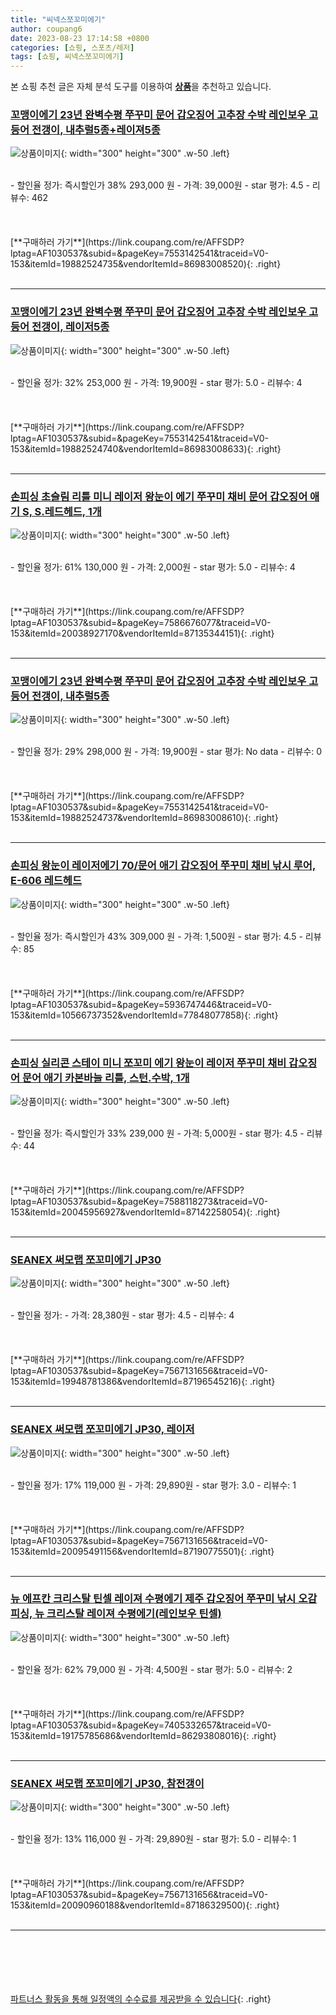 ```yaml
---
title: "씨넥스쪼꼬미에기"
author: coupang6
date: 2023-08-23 17:14:58 +0800
categories: [쇼핑, 스포츠/레저]
tags: [쇼핑, 씨넥스쪼꼬미에기]
---
```


본 쇼핑 추천 글은 자체 분석 도구를 이용하여 [**상품**](https://link.coupang.com/a/bao1ui)을 추천하고 있습니다.

### [꼬맹이에기 23년 완벽수평 쭈꾸미 문어 갑오징어 고추장 수박 레인보우 고등어 전갱이, 내추럴5종+레이져5종](https://link.coupang.com/re/AFFSDP?lptag=AF1030537&subid=&pageKey=7553142541&traceid=V0-153&itemId=19882524735&vendorItemId=86983008520)

![상품이미지](https://thumbnail10.coupangcdn.com/thumbnails/remote/230x230ex/image/vendor_inventory/3f17/eedc71a7bb083a2b24823163471f0d7c59673307cd633aa668b11e4a34c6.jpg){: width="300" height="300" .w-50 .left}


<br>
- 할인율 정가: 즉시할인가 38%  293,000   원
- 가격: 39,000원
- star 평가: 4.5
- 리뷰수: 462
<br>
<br>
<br>
<br>
[**구매하러 가기**](https://link.coupang.com/re/AFFSDP?lptag=AF1030537&subid=&pageKey=7553142541&traceid=V0-153&itemId=19882524735&vendorItemId=86983008520){: .right}
<br>
<br>

---

### [꼬맹이에기 23년 완벽수평 쭈꾸미 문어 갑오징어 고추장 수박 레인보우 고등어 전갱이, 레이저5종](https://link.coupang.com/re/AFFSDP?lptag=AF1030537&subid=&pageKey=7553142541&traceid=V0-153&itemId=19882524740&vendorItemId=86983008633)

![상품이미지](https://thumbnail8.coupangcdn.com/thumbnails/remote/230x230ex/image/vendor_inventory/c06f/5210434ed1c5948d97634eef71e026f681081069ac45c5eda4360ee44c18.jpg){: width="300" height="300" .w-50 .left}


<br>
- 할인율 정가: 32%  253,000   원
- 가격: 19,900원
- star 평가: 5.0
- 리뷰수: 4
<br>
<br>
<br>
<br>
[**구매하러 가기**](https://link.coupang.com/re/AFFSDP?lptag=AF1030537&subid=&pageKey=7553142541&traceid=V0-153&itemId=19882524740&vendorItemId=86983008633){: .right}
<br>
<br>

---

### [손피싱 초슬림 리틀 미니 레이저 왕눈이 에기 쭈꾸미 채비 문어 갑오징어 애기 S, S.레드헤드, 1개](https://link.coupang.com/re/AFFSDP?lptag=AF1030537&subid=&pageKey=7586676077&traceid=V0-153&itemId=20038927170&vendorItemId=87135344151)

![상품이미지](https://thumbnail7.coupangcdn.com/thumbnails/remote/230x230ex/image/vendor_inventory/5cbd/20e691c86996ae29026ea1cbe749d2fe0e045c347439b467df021aedb7c1.jpg){: width="300" height="300" .w-50 .left}


<br>
- 할인율 정가: 61%  130,000   원
- 가격: 2,000원
- star 평가: 5.0
- 리뷰수: 4
<br>
<br>
<br>
<br>
[**구매하러 가기**](https://link.coupang.com/re/AFFSDP?lptag=AF1030537&subid=&pageKey=7586676077&traceid=V0-153&itemId=20038927170&vendorItemId=87135344151){: .right}
<br>
<br>

---

### [꼬맹이에기 23년 완벽수평 쭈꾸미 문어 갑오징어 고추장 수박 레인보우 고등어 전갱이, 내추럴5종](https://link.coupang.com/re/AFFSDP?lptag=AF1030537&subid=&pageKey=7553142541&traceid=V0-153&itemId=19882524737&vendorItemId=86983008610)

![상품이미지](https://thumbnail10.coupangcdn.com/thumbnails/remote/230x230ex/image/vendor_inventory/2c5c/c31ac67803b0cbc05cfa0c938a1482e434cee881eefaf428beffde0c2d1e.jpg){: width="300" height="300" .w-50 .left}


<br>
- 할인율 정가: 29%  298,000   원
- 가격: 19,900원
- star 평가: No data
- 리뷰수: 0
<br>
<br>
<br>
<br>
[**구매하러 가기**](https://link.coupang.com/re/AFFSDP?lptag=AF1030537&subid=&pageKey=7553142541&traceid=V0-153&itemId=19882524737&vendorItemId=86983008610){: .right}
<br>
<br>

---

### [손피싱 왕눈이 레이저에기 70/문어 애기 갑오징어 쭈꾸미 채비 낚시 루어, E-606 레드헤드](https://link.coupang.com/re/AFFSDP?lptag=AF1030537&subid=&pageKey=5936747446&traceid=V0-153&itemId=10566737352&vendorItemId=77848077858)

![상품이미지](https://thumbnail9.coupangcdn.com/thumbnails/remote/230x230ex/image/vendor_inventory/d4b7/f83014f8f1d3f43b300da14fe782b41915041244c91dc572556a1d95f863.jpg){: width="300" height="300" .w-50 .left}


<br>
- 할인율 정가: 즉시할인가 43%  309,000   원
- 가격: 1,500원
- star 평가: 4.5
- 리뷰수: 85
<br>
<br>
<br>
<br>
[**구매하러 가기**](https://link.coupang.com/re/AFFSDP?lptag=AF1030537&subid=&pageKey=5936747446&traceid=V0-153&itemId=10566737352&vendorItemId=77848077858){: .right}
<br>
<br>

---

### [손피싱 실리콘 스테이 미니 쪼꼬미 에기 왕눈이 레이저 쭈꾸미 채비 갑오징어 문어 애기 카본바늘 리틀, 스턴.수박, 1개](https://link.coupang.com/re/AFFSDP?lptag=AF1030537&subid=&pageKey=7588118273&traceid=V0-153&itemId=20045956927&vendorItemId=87142258054)

![상품이미지](https://thumbnail7.coupangcdn.com/thumbnails/remote/230x230ex/image/vendor_inventory/3ddc/6d00aa2652bb081fef283e578672ea7e00e22d63266cc4cf018e5c7b60f2.jpg){: width="300" height="300" .w-50 .left}


<br>
- 할인율 정가: 즉시할인가 33%  239,000   원
- 가격: 5,000원
- star 평가: 4.5
- 리뷰수: 44
<br>
<br>
<br>
<br>
[**구매하러 가기**](https://link.coupang.com/re/AFFSDP?lptag=AF1030537&subid=&pageKey=7588118273&traceid=V0-153&itemId=20045956927&vendorItemId=87142258054){: .right}
<br>
<br>

---

### [SEANEX 써모랩 쪼꼬미에기 JP30](https://link.coupang.com/re/AFFSDP?lptag=AF1030537&subid=&pageKey=7567131656&traceid=V0-153&itemId=19948781386&vendorItemId=87196545216)

![상품이미지](https://thumbnail9.coupangcdn.com/thumbnails/remote/230x230ex/image/vendor_inventory/dc15/67c634df17708573da2342d963094158640b0ab938798059c16aeb144cc1.jpg){: width="300" height="300" .w-50 .left}


<br>
- 할인율 정가: 
- 가격: 28,380원
- star 평가: 4.5
- 리뷰수: 4
<br>
<br>
<br>
<br>
[**구매하러 가기**](https://link.coupang.com/re/AFFSDP?lptag=AF1030537&subid=&pageKey=7567131656&traceid=V0-153&itemId=19948781386&vendorItemId=87196545216){: .right}
<br>
<br>

---

### [SEANEX 써모랩 쪼꼬미에기 JP30, 레이저](https://link.coupang.com/re/AFFSDP?lptag=AF1030537&subid=&pageKey=7567131656&traceid=V0-153&itemId=20095491156&vendorItemId=87190775501)

![상품이미지](https://thumbnail6.coupangcdn.com/thumbnails/remote/230x230ex/image/vendor_inventory/18d6/755ecde6f4568081030c09668df3ba006a2b5ba5b6ae151cb65416ca2c73.jpg){: width="300" height="300" .w-50 .left}


<br>
- 할인율 정가: 17%  119,000   원
- 가격: 29,890원
- star 평가: 3.0
- 리뷰수: 1
<br>
<br>
<br>
<br>
[**구매하러 가기**](https://link.coupang.com/re/AFFSDP?lptag=AF1030537&subid=&pageKey=7567131656&traceid=V0-153&itemId=20095491156&vendorItemId=87190775501){: .right}
<br>
<br>

---

### [뉴 에프칸 크리스탈 틴셀 레이져 수평에기 제주 갑오징어 쭈꾸미 낚시 오감피싱, 뉴 크리스탈 레이져 수평에기(레인보우 틴셀)](https://link.coupang.com/re/AFFSDP?lptag=AF1030537&subid=&pageKey=7405332657&traceid=V0-153&itemId=19175785686&vendorItemId=86293808016)

![상품이미지](https://thumbnail6.coupangcdn.com/thumbnails/remote/230x230ex/image/vendor_inventory/49ed/aadb0ca587910b151350ba8880c513feffab831c86120d4ff99e6d33a6f8.jpg){: width="300" height="300" .w-50 .left}


<br>
- 할인율 정가: 62%  79,000   원
- 가격: 4,500원
- star 평가: 5.0
- 리뷰수: 2
<br>
<br>
<br>
<br>
[**구매하러 가기**](https://link.coupang.com/re/AFFSDP?lptag=AF1030537&subid=&pageKey=7405332657&traceid=V0-153&itemId=19175785686&vendorItemId=86293808016){: .right}
<br>
<br>

---

### [SEANEX 써모랩 쪼꼬미에기 JP30, 참전갱이](https://link.coupang.com/re/AFFSDP?lptag=AF1030537&subid=&pageKey=7567131656&traceid=V0-153&itemId=20090960188&vendorItemId=87186329500)

![상품이미지](https://thumbnail7.coupangcdn.com/thumbnails/remote/230x230ex/image/vendor_inventory/d9e7/69009b71e99d7752836834020a1b11466ee7710ed0964b0ffa4bc895ec25.jpg){: width="300" height="300" .w-50 .left}


<br>
- 할인율 정가: 13%  116,000   원
- 가격: 29,890원
- star 평가: 5.0
- 리뷰수: 1
<br>
<br>
<br>
<br>
[**구매하러 가기**](https://link.coupang.com/re/AFFSDP?lptag=AF1030537&subid=&pageKey=7567131656&traceid=V0-153&itemId=20090960188&vendorItemId=87186329500){: .right}
<br>
<br>

---
<br><br><br><br><br> [파트너스 활동을 통해 일정액의 수수료를 제공받을 수 있습니다](https://link.coupang.com/a/bao1ui){: .right}